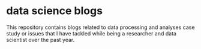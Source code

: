 # data science blogs

This repository contains blogs related to data processing and analyses case  study or issues that I have tackled while being a researcher and data scientist over the past year. 
